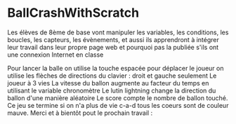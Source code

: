 # BallCrashWithScratch
Les élèves de 8ème de base vont manipuler les variables, les conditions, les boucles, les capteurs, les évènements, et aussi ils apprendront à intégrer leur travail dans leur propre page web et pourquoi pas la publiée s'ils ont une connexion Internet en classe

Pour lancer la balle on utilise la touche espacée
pour déplacer le joueur on utilise les flèches de directions du clavier : droit et gauche seulement
Le joueur à 3 vies
La vitesse du ballon augmente au facteur du temps en utilisant le variable chronomètre
Le lutin lightning change la direction du ballon d'une manière aléatoire
Le score compte le nombre de ballon touché.
Ce jeu se termine si on n'a plus de vie c-a-d tous les coeurs sont de couleur mauve.
Merci et à bientôt pout le prochain travail :
